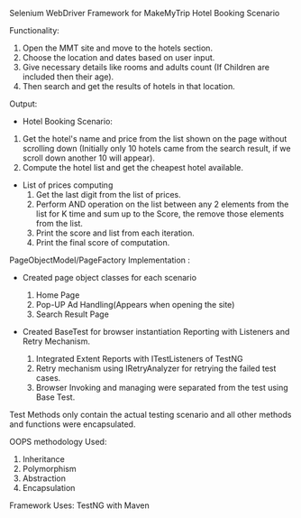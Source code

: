 Selenium WebDriver Framework for MakeMyTrip Hotel Booking Scenario

Functionality:
1. Open the MMT site and move to the hotels section.
2. Choose the location and dates based on user input.
3. Give necessary details like rooms and adults count (If Children are included then their age).
4. Then search and get the results of hotels in that location.

 Output:
- Hotel Booking Scenario:
 1. Get the hotel's name and price from the list shown on the page without scrolling down (Initially only 10 hotels came from the search result, if we scroll down another 10 will appear).
 2. Compute the hotel list and get the cheapest hotel available.

- List of prices computing
  1. Get the last digit from the list of prices.
  2. Perform AND operation on the list between any 2 elements from the list for K time and sum up to the Score, the remove those elements from the list.
  3. Print the score and list from each iteration.
  4. Print the final score of computation.

PageObjectModel/PageFactory Implementation :
- Created page object classes for each scenario
   1. Home Page
   2. Pop-UP Ad Handling(Appears when opening the site)
   3. Search Result Page

- Created BaseTest for browser instantiation Reporting with Listeners and Retry Mechanism.
  1. Integrated Extent Reports with ITestListeners of TestNG
  2. Retry mechanism using IRetryAnalyzer for retrying the failed test cases.
  3. Browser Invoking and managing were separated from the test using Base Test.

Test Methods only contain the actual testing scenario and all other methods and functions were encapsulated.

OOPS methodology Used:
1. Inheritance
2. Polymorphism
3. Abstraction
4. Encapsulation

Framework Uses:
TestNG with Maven 
    
